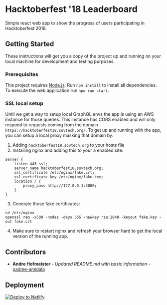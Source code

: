 # Hacktoberfest '18 Leaderboard

Simple react web app to show the progress of users participating in Hacktoberfest 2018.

## Getting Started

These instructions will get you a copy of the project up and running on your local machine for development and testing purposes.

### Prerequisites

This project requires [Node.js](https://github.com/nodejs/node). Run `npm install` to install all dependencies. To execute the web application run `npm run start`.

### SSL local setup

Until we get a way to setup local GraphQL envs the app is using an AWS instance for those queries.
This instance has CORS enabled and will only respond to requests coming from the domain `https://hacktoberfest18.sovtech.org/`. 
To get up and running with the app, you can setup a local proxy masking that domain by:
1. Adding `hacktoberfest18.sovtech.org` to your hosts file
2. Installing nginx and adding this to your a enabled site:
```
server {
	listen 443 ssl;
	server_name hacktoberfest18.sovtech.org;
	ssl_certificate /etc/nginx/fake.crt;
	ssl_certificate_key /etc/nginx/fake.key;
	location / {
		proxy_pass http://127.0.0.1:3000;
	}
}
```
3. Generate those fake certificates:
```
cd /etc/nginx
openssl req -x509 -nodes -days 365 -newkey rsa:2048 -keyout fake.key -out fake.crt
``` 
4. Make sure to restart nginx and refresh your browser hard to get the local version of the running app.

## Contributors

* **Andre Hofmeister** - *Updated README.md with basic information* - [padme-amidala](https://github.com/padme-amidala/)

## Deployment

[![Deploy to Netlify](https://www.netlify.com/img/deploy/button.svg)](https://app.netlify.com/start/deploy?repository=https://github.com/SovTech/hacktoberfest-leaderboard)
